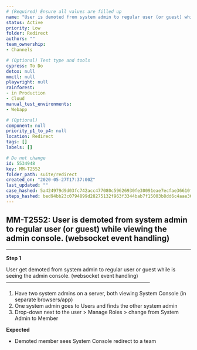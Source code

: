 ```yaml
---
# (Required) Ensure all values are filled up
name: "User is demoted from system admin to regular user (or guest) while viewing the admin console. (websocket event handling)"
status: Active
priority: Low
folder: Redirect
authors: ""
team_ownership: 
- Channels

# (Optional) Test type and tools
cypress: To Do
detox: null
mmctl: null
playwright: null
rainforest: 
- in Production
- Cloud
manual_test_environments: 
- Webapp

# (Optional)
component: null
priority_p1_to_p4: null
location: Redirect
tags: []
labels: []

# Do not change
id: 5534948
key: MM-T2552
folder_path: suite/redirect
created_on: "2020-05-27T17:37:00Z"
last_updated: ""
case_hashed: 5a424979d9d03fc742acc477080c59626930fe30091eae7ecfae36610f1c0a93b043fcd317c53f3314fb874fde0befd0
steps_hashed: bed94bb23c0794899d28275132f963f3344bab7f15003b8dd6c4aae360fcd6b931d5ae62b742cf57471d0b1c9fb370e8
---
```


## MM-T2552: User is demoted from system admin to regular user (or guest) while viewing the admin console. (websocket event handling)

---

**Step 1**

User get demoted from system admin to regular user or guest while is seeing the admin console. (websocket event handling)\
————————————————————————————

1. Have two system admins on a server, both viewing System Console (in separate browsers/app)
2. One system admin goes to Users and finds the other system admin
3. Drop-down next to the user > Manage Roles > change from System Admin to Member

**Expected**

- Demoted member sees System Console redirect to a team
